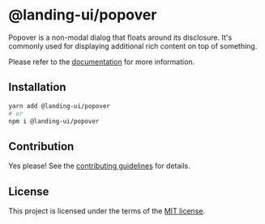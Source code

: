 # @landing-ui/popover

Popover is a non-modal dialog that floats around its disclosure. It's commonly used for displaying additional rich content on top of something.

Please refer to the [documentation](https://nextui.org/docs/components/popover) for more information.

## Installation

```sh
yarn add @landing-ui/popover
# or
npm i @landing-ui/popover
```

## Contribution

Yes please! See the
[contributing guidelines](https://github.com/PanagiotisPitsikoulis/landing.ui/blob/master/CONTRIBUTING.md)
for details.

## License

This project is licensed under the terms of the
[MIT license](https://github.com/PanagiotisPitsikoulis/landing.ui/blob/master/LICENSE).
